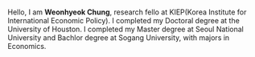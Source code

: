 ###
Hello, I am **Weonhyeok Chung**, research fello at KIEP(Korea Institute for International Economic Policy). I completed my Doctoral degree at the University of Houston. I completed my Master degree at Seoul National University and Bachlor degree at Sogang University, with majors in Economics. 
